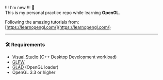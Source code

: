 !!! I'm new !!! 🎉  
This is my personal practice repo while learning **OpenGL**.  

Following the amazing tutorials from:  
[https://learnopengl.com/](https://learnopengl.com/)

---

### 🛠️ Requirements
- [Visual Studio](https://visualstudio.microsoft.com/) (C++ Desktop Development workload)
- [GLFW](https://www.glfw.org/)
- [GLAD](https://glad.dav1d.de/) (OpenGL loader)
- OpenGL 3.3 or higher
